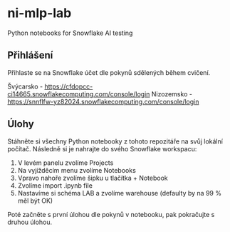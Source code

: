 # ni-mlp-lab
Python notebooks for Snowflake AI testing

## Přihlášení
Přihlaste se na Snowflake účet dle pokynů sdělených během cvičení. 

Švýcarsko - https://cfdopcc-ci14665.snowflakecomputing.com/console/login
Nizozemsko - https://snnflfw-yz82024.snowflakecomputing.com/console/login

## Úlohy
Stáhněte si všechny Python notebooky z tohoto repozitáře na svůj lokální počítač. Následně si je nahrajte do svého Snowflake workspacu:
1. V levém panelu zvolíme Projects
2. Na vyjížděcím menu zvolíme Notebooks
3. Vpravo nahoře zvolíme šipku u tlačítka + Notebook
4. Zvolíme import .ipynb file
5. Nastavíme si schéma LAB a zvolíme warehouse (defaulty by na 99 % měl být OK)

Poté začněte s první úlohou dle pokynů v notebooku, pak pokračujte s druhou úlohou.

